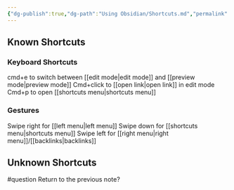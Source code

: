 ```yaml
---
{"dg-publish":true,"dg-path":"Using Obsidian/Shortcuts.md","permalink":"/using-obsidian/shortcuts/","title":"shortcuts","noteIcon":"","created":"","updated":"2023-07-08T21:33:40.889-04:00"}
---
```


## Known Shortcuts
### Keyboard Shortcuts
cmd+e to switch between [[edit mode\|edit mode]] and [[preview mode\|preview mode]]
Cmd+click to [[open link\|open link]] in edit mode
Cmd+p to open [[shortcuts menu\|shortcuts menu]]
### Gestures
Swipe right for [[left menu\|left menu]]
Swipe down for [[shortcuts menu\|shortcuts menu]]
Swipe left for [[right menu\|right menu]]/[[backlinks\|backlinks]]

## Unknown Shortcuts
#question
Return to the previous note?